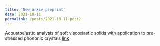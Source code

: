 ```yaml
---
title: 'New arXiv preprint'
date: 2021-10-11
permalink: /posts/2021-10-11-post2
---
```


Acoustoelastic analysis of soft viscoelastic solids with application to pre-stressed phononic crystals  [link](https://harold-berjamin.github.io/publication/2021-10-08-arxiv)